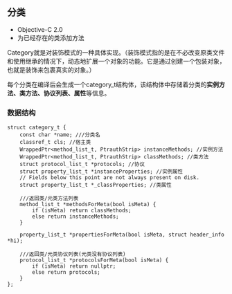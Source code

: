 ## 分类

- Objective-C 2.0
- 为已经存在的类添加方法

Category就是对装饰模式的一种具体实现。（装饰模式指的是在不必改变原类文件和使用继承的情况下，动态地扩展一个对象的功能。它是通过创建一个包装对象，也就是装饰来包裹真实的对象。）

每个分类在编译后会生成一个category_t结构体，该结构体中存储着分类的**实例方法、类方法、协议列表、属性**等信息。

### 数据结构

```objc
struct category_t {
    const char *name; ///分类名
    classref_t cls; //宿主类
    WrappedPtr<method_list_t, PtrauthStrip> instanceMethods; //实例方法
    WrappedPtr<method_list_t, PtrauthStrip> classMethods; //类方法
    struct protocol_list_t *protocols; //协议
    struct property_list_t *instanceProperties; //实例属性
    // Fields below this point are not always present on disk.
    struct property_list_t *_classProperties; //类属性

    ///返回类/元类方法列表
    method_list_t *methodsForMeta(bool isMeta) {
        if (isMeta) return classMethods;
        else return instanceMethods;
    }

    property_list_t *propertiesForMeta(bool isMeta, struct header_info *hi);
    
    ///返回类/元类协议列表(元类没有协议列表)
    protocol_list_t *protocolsForMeta(bool isMeta) {
        if (isMeta) return nullptr;
        else return protocols;
    }
};
```

